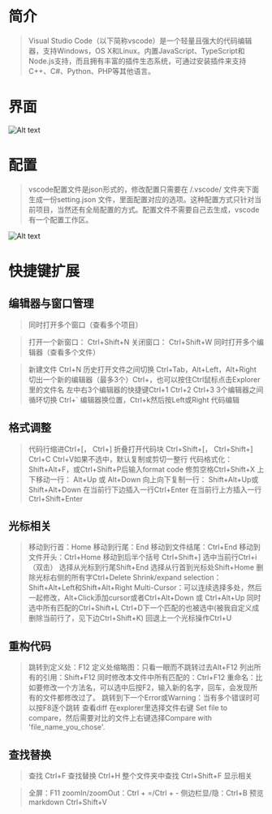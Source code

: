# 简介 #
>Visual Studio Code（以下简称vscode）是一个轻量且强大的代码编辑器，支持Windows，OS X和Linux。内置JavaScript、TypeScript和Node.js支持，而且拥有丰富的插件生态系统，可通过安装插件来支持C++、C#、Python、PHP等其他语言。
# 界面 #

![Alt text](https://segmentfault.com/img/bVOfxa?w=1894&h=1008)

# 配置 #

>vscode配置文件是json形式的，修改配置只需要在 /.vscode/ 文件夹下面生成一份setting.json 文件，里面配置对应的选项。这种配置方式只针对当前项目，当然还有全局配置的方式。配置文件不需要自己去生成，vscode有一个配置工作区。

![Alt text](https://segmentfault.com/img/bVOfxq?w=1240&h=671)

# 快捷键扩展 #
## 编辑器与窗口管理 ##

>同时打开多个窗口（查看多个项目）

>打开一个新窗口： Ctrl+Shift+N
关闭窗口： Ctrl+Shift+W
同时打开多个编辑器（查看多个文件）

>新建文件 Ctrl+N
历史打开文件之间切换 Ctrl+Tab，Alt+Left，Alt+Right
切出一个新的编辑器（最多3个）Ctrl+，也可以按住Ctrl鼠标点击Explorer里的文件名
左中右3个编辑器的快捷键Ctrl+1 Ctrl+2 Ctrl+3
3个编辑器之间循环切换 Ctrl+`
编辑器换位置，Ctrl+k然后按Left或Right
代码编辑

## 格式调整 ##
>代码行缩进Ctrl+[， Ctrl+]
折叠打开代码块 Ctrl+Shift+[， Ctrl+Shift+]
Ctrl+C Ctrl+V如果不选中，默认复制或剪切一整行
代码格式化：Shift+Alt+F，或Ctrl+Shift+P后输入format code
修剪空格Ctrl+Shift+X
上下移动一行： Alt+Up 或 Alt+Down
向上向下复制一行： Shift+Alt+Up或Shift+Alt+Down
在当前行下边插入一行Ctrl+Enter
在当前行上方插入一行Ctrl+Shift+Enter

## 光标相关 ##
>移动到行首：Home
移动到行尾：End
移动到文件结尾：Ctrl+End
移动到文件开头：Ctrl+Home
移动到后半个括号 Ctrl+Shift+]
选中当前行Ctrl+i（双击）
选择从光标到行尾Shift+End
选择从行首到光标处Shift+Home
删除光标右侧的所有字Ctrl+Delete
Shrink/expand selection： Shift+Alt+Left和Shift+Alt+Right
Multi-Cursor：可以连续选择多处，然后一起修改，Alt+Click添加cursor或者Ctrl+Alt+Down 或 Ctrl+Alt+Up
同时选中所有匹配的Ctrl+Shift+L
Ctrl+D下一个匹配的也被选中(被我自定义成删除当前行了，见下边Ctrl+Shift+K)
回退上一个光标操作Ctrl+U

## 重构代码 ##

>跳转到定义处：F12
定义处缩略图：只看一眼而不跳转过去Alt+F12
列出所有的引用：Shift+F12
同时修改本文件中所有匹配的：Ctrl+F12
重命名：比如要修改一个方法名，可以选中后按F2，输入新的名字，回车，会发现所有的文件都修改过了。
跳转到下一个Error或Warning：当有多个错误时可以按F8逐个跳转
查看diff 在explorer里选择文件右键 Set file to compare，然后需要对比的文件上右键选择Compare with 'file_name_you_chose'.

## 查找替换 ##

>查找 Ctrl+F
查找替换 Ctrl+H
整个文件夹中查找 Ctrl+Shift+F
显示相关

>全屏：F11
zoomIn/zoomOut：Ctrl + =/Ctrl + -
侧边栏显/隐：Ctrl+B
预览markdown Ctrl+Shift+V